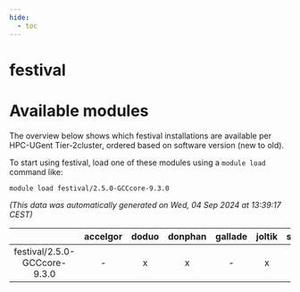 ```yaml
---
hide:
  - toc
---
```


festival
========

# Available modules


The overview below shows which festival installations are available per HPC-UGent Tier-2cluster, ordered based on software version (new to old).

To start using festival, load one of these modules using a `module load` command like:

```shell
module load festival/2.5.0-GCCcore-9.3.0
```

*(This data was automatically generated on Wed, 04 Sep 2024 at 13:39:17 CEST)*  

| |accelgor|doduo|donphan|gallade|joltik|shinx|skitty|
| :---: | :---: | :---: | :---: | :---: | :---: | :---: | :---: |
|festival/2.5.0-GCCcore-9.3.0|-|x|x|-|x|-|x|
